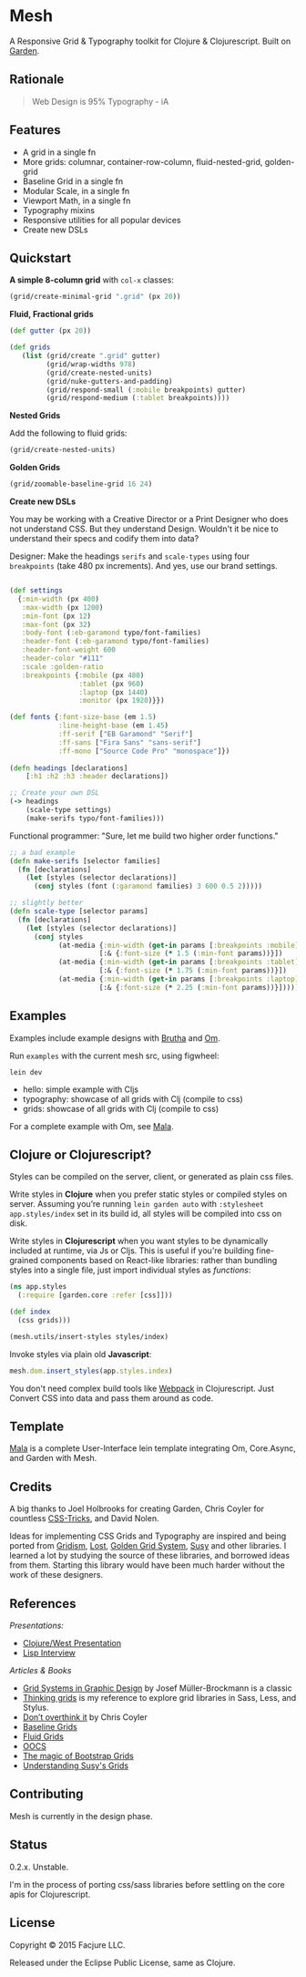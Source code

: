 Mesh
====

A Responsive Grid & Typography toolkit for Clojure & Clojurescript. Built on
[Garden](https://github.com/noprompt/garden).

## Rationale

> Web Design is 95% Typography - iA

## Features

- A grid in a single fn
- More grids: columnar, container-row-column, fluid-nested-grid, golden-grid
- Baseline Grid in a single fn
- Modular Scale, in a single fn
- Viewport Math, in a single fn
- Typography mixins
- Responsive utilities for all popular devices
- Create new DSLs

## Quickstart

**A simple 8-column grid** with `col-x` classes:

```clojure
(grid/create-minimal-grid ".grid" (px 20))
```

**Fluid, Fractional grids**

```clojure
(def gutter (px 20))

(def grids
   (list (grid/create ".grid" gutter)
         (grid/wrap-widths 978)
         (grid/create-nested-units)
         (grid/nuke-gutters-and-padding)
         (grid/respond-small (:mobile breakpoints) gutter)
         (grid/respond-medium (:tablet breakpoints))))
```

**Nested Grids**

Add the following to fluid grids:

```clojure
(grid/create-nested-units)
```

**Golden Grids**

```clojure
(grid/zoomable-baseline-grid 16 24)
```

**Create new DSLs**

You may be working with a Creative Director or a Print Designer who does not
understand CSS. But they understand Design. Wouldn't it be nice to understand
their specs and codify them into data?

Designer: Make the headings `serifs` and `scale-types` using four `breakpoints`
(take 480 px increments). And yes, use our brand settings.

```clojure

(def settings
  {:min-width (px 400)
   :max-width (px 1200)
   :min-font (px 12)
   :max-font (px 32)
   :body-font (:eb-garamond typo/font-families)
   :header-font (:eb-garamond typo/font-families)
   :header-font-weight 600
   :header-color "#111"
   :scale :golden-ratio
   :breakpoints {:mobile (px 480)
                 :tablet (px 960)
                 :laptop (px 1440)
                 :monitor (px 1920)}})

(def fonts {:font-size-base (em 1.5)
            :line-height-base (em 1.45)
            :ff-serif ["EB Garamond" "Serif"]
            :ff-sans ["Fira Sans" "sans-serif"]
            :ff-mono ["Source Code Pro" "monospace"]})
			
(defn headings [declarations]
	[:h1 :h2 :h3 :header declarations])

;; Create your own DSL
(-> headings
    (scale-type settings)
    (make-serifs typo/font-families)))
```

Functional programmer: "Sure, let me build two higher order functions."

```clojure
;; a bad example
(defn make-serifs [selector families]
  (fn [declarations]
    (let [styles (selector declarations)]
      (conj styles (font (:garamond families) 3 600 0.5 2)))))

;; slightly better
(defn scale-type [selector params]
  (fn [declarations]
    (let [styles (selector declarations)]
      (conj styles
            (at-media {:min-width (get-in params [:breakpoints :mobile])}
                      [:& {:font-size (* 1.5 (:min-font params))}])
            (at-media {:min-width (get-in params [:breakpoints :tablet])}
                      [:& {:font-size (* 1.75 (:min-font params))}])
            (at-media {:min-width (get-in params [:breakpoints :laptop])}
                      [:& {:font-size (* 2.25 (:min-font params))}])))))

```

## Examples

Examples include example designs with
[Brutha](https://github.com/weavejester/brutha) and
[Om](https://github.com/omcljs/om).

Run `examples` with the current mesh src, using figwheel:

	lein dev

- hello: simple example with Cljs
- typography: showcase of all grids with Clj (compile to css)
- grids: showcase of all grids with Clj (compile to css)

For a complete example with Om, see [Mala](https://github.com/priyatam/mala).

## Clojure or Clojurescript?

Styles can be compiled on the server, client, or generated as plain css files.

Write styles in **Clojure** when you prefer static styles or compiled styles on
server. Assuming you’re running `lein garden auto` with `:stylesheet
app.styles/index` set in its build id, all styles will be compiled into css on
disk.

Write styles in **Clojurescript** when you want styles to be dynamically
included at runtime, via Js or Cljs. This is useful if you're building
fine-grained components based on React-like libraries: rather than bundling
styles into a single file, just import individual styles as _functions_:

```clojure
(ns app.styles
  (:require [garden.core :refer [css]]))

(def index
  (css grids)))

(mesh.utils/insert-styles styles/index)
```

Invoke styles via plain old **Javascript**:

```javascript
mesh.dom.insert_styles(app.styles.index)
```

You don't need complex build tools like [Webpack](http://webpack.github.io) in
Clojurescript. Just Convert CSS into data and pass them around as code.

## Template

[Mala](https://github.com/priyatam/mala) is a complete User-Interface lein
template integrating Om, Core.Async, and Garden with Mesh.

## Credits

A big thanks to Joel Holbrooks for creating Garden, Chris Coyler for countless
[CSS-Tricks](https://css-tricks.com), and David Nolen.

Ideas for implementing CSS Grids and Typography are inspired and being ported
from [Gridism](http://cobyism.com/gridism/),
[Lost](https://github.com/corysimmons/lost),
[Golden Grid System](http://goldengridsystem.com),
[Susy](http://susy.oddbird.net) and other libraries. I learned a lot by studying
the source of these libraries, and borrowed ideas from them. Starting this
library would have been much harder without the work of these designers.

## References

_Presentations:_
- [Clojure/West Presentation](https://www.youtube.com/watch?v=-jnJGNDoSXc)
- [Lisp Interview](http://www.lispcast.com/pre-west-priyatam-mudivarti)

_Articles & Books_
- [Grid Systems in Graphic Design](http://www.amazon.com/Grid-Systems-Graphic-Design-Communication/dp/3721201450)
by Josef Müller-Brockmann is a classic
- [Thinking grids](https://github.com/priyatam/thinking-grids) is my reference to
explore grid libraries in Sass, Less, and Stylus.
- [Don’t overthink it](https://css-tricks.com/dont-overthink-it-grids/) by Chris Coyler
- [Baseline Grids](http://alistapart.com/article/settingtypeontheweb)
- [Fluid Grids](http://alistapart.com/article/fluidgrids)
- [OOCS](http://oocss.org/grids_docs.html)
- [The magic of Bootstrap Grids](http://www.helloerik.com/the-subtle-magic-behind-why-the-bootstrap-3-grid-works)
- [Understanding Susy's Grids](http://www.zell-weekeat.com/susy2-tutorial)

## Contributing

Mesh is currently in the design phase. 

## Status

0.2.x. Unstable.

I'm in the process of porting css/sass libraries before settling on the core apis for Clojurescript.

## License

Copyright © 2015 Facjure LLC.

Released under the Eclipse Public License, same as Clojure.

